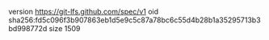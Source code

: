 version https://git-lfs.github.com/spec/v1
oid sha256:fd5c096f3b907863eb1d5e9c5c87a78bc6c55d4b28b1a35295713b3bd998772d
size 1509
